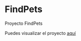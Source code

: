 # FindPets
Proyecto FindPets

Puedes visualizar el proyecto [aquí](http://hernanivan.github.io/FindPets)
